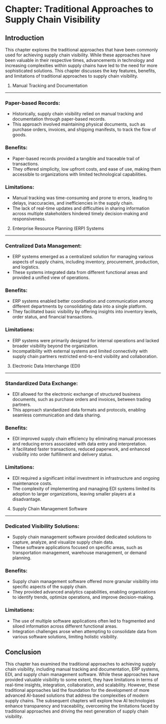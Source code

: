 Chapter: Traditional Approaches to Supply Chain Visibility
==========================================================

Introduction
------------

This chapter explores the traditional approaches that have been commonly used for achieving supply chain visibility. While these approaches have been valuable in their respective times, advancements in technology and increasing complexities within supply chains have led to the need for more sophisticated solutions. This chapter discusses the key features, benefits, and limitations of traditional approaches to supply chain visibility.

1. Manual Tracking and Documentation
------------------------------------

### Paper-based Records:

* Historically, supply chain visibility relied on manual tracking and documentation through paper-based records.
* This approach involved maintaining physical documents, such as purchase orders, invoices, and shipping manifests, to track the flow of goods.

### Benefits:

* Paper-based records provided a tangible and traceable trail of transactions.
* They offered simplicity, low upfront costs, and ease of use, making them accessible to organizations with limited technological capabilities.

### Limitations:

* Manual tracking was time-consuming and prone to errors, leading to delays, inaccuracies, and inefficiencies in the supply chain.
* The lack of real-time updates and difficulties in sharing information across multiple stakeholders hindered timely decision-making and responsiveness.

2. Enterprise Resource Planning (ERP) Systems
---------------------------------------------

### Centralized Data Management:

* ERP systems emerged as a centralized solution for managing various aspects of supply chains, including inventory, procurement, production, and logistics.
* These systems integrated data from different functional areas and provided a unified view of operations.

### Benefits:

* ERP systems enabled better coordination and communication among different departments by consolidating data into a single platform.
* They facilitated basic visibility by offering insights into inventory levels, order status, and financial transactions.

### Limitations:

* ERP systems were primarily designed for internal operations and lacked broader visibility beyond the organization.
* Incompatibility with external systems and limited connectivity with supply chain partners restricted end-to-end visibility and collaboration.

3. Electronic Data Interchange (EDI)
------------------------------------

### Standardized Data Exchange:

* EDI allowed for the electronic exchange of structured business documents, such as purchase orders and invoices, between trading partners.
* This approach standardized data formats and protocols, enabling seamless communication and data sharing.

### Benefits:

* EDI improved supply chain efficiency by eliminating manual processes and reducing errors associated with data entry and interpretation.
* It facilitated faster transactions, reduced paperwork, and enhanced visibility into order fulfillment and delivery status.

### Limitations:

* EDI required a significant initial investment in infrastructure and ongoing maintenance costs.
* The complexity of implementing and managing EDI systems limited its adoption to larger organizations, leaving smaller players at a disadvantage.

4. Supply Chain Management Software
-----------------------------------

### Dedicated Visibility Solutions:

* Supply chain management software provided dedicated solutions to capture, analyze, and visualize supply chain data.
* These software applications focused on specific areas, such as transportation management, warehouse management, or demand planning.

### Benefits:

* Supply chain management software offered more granular visibility into specific aspects of the supply chain.
* They provided advanced analytics capabilities, enabling organizations to identify trends, optimize operations, and improve decision-making.

### Limitations:

* The use of multiple software applications often led to fragmented and siloed information across different functional areas.
* Integration challenges arose when attempting to consolidate data from various software solutions, limiting holistic visibility.

Conclusion
----------

This chapter has examined the traditional approaches to achieving supply chain visibility, including manual tracking and documentation, ERP systems, EDI, and supply chain management software. While these approaches have provided valuable visibility to some extent, they have limitations in terms of real-time insights, integration, collaboration, and scalability. However, these traditional approaches laid the foundation for the development of more advanced AI-based solutions that address the complexities of modern supply chains. The subsequent chapters will explore how AI technologies enhance transparency and traceability, overcoming the limitations faced by traditional approaches and driving the next generation of supply chain visibility.
